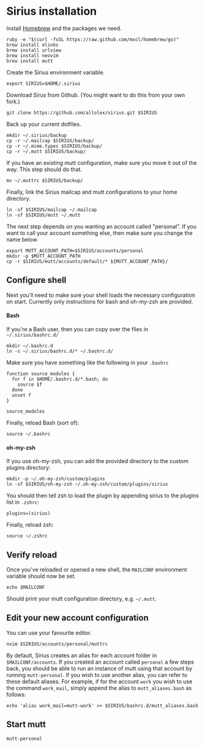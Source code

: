 # Sirius installation


Install [Homebrew](http://mxcl.github.com/homebrew/) and the packages we need.

    ruby -e "$(curl -fsSL https://raw.github.com/mxcl/homebrew/go)"
    brew install elinks
    brew install urlview
    brew install neovim
    brew install mutt


Create the Sirius environment variable.

    export SIRIUS=$HOME/.sirius


Download Sirus from Github. (You might want to do this from your own fork.)

    git clone https://github.com/allolex/sirius.git $SIRIUS


Back up your current dotfiles.

    mkdir ~/.sirius/backup
    cp -r ~/.mailcap $SIRIUS/backup/
    cp -r ~/.mime.types $SIRIUS/backup/
    cp -r ~/.mutt $SIRIUS/backup/

If you have an existing mutt configuration, make sure you move it out of the way. This step should do that.

    mv ~/.muttrc $SIRIUS/backup/
    
Finally, link the Sirius mailcap and mutt configurations to your home directory.

    ln -sf $SIRIUS/mailcap ~/.mailcap
    ln -sf $SIRIUS/mutt ~/.mutt
    
    
The next step depends on you wanting an account called "personal". If you want to call your account something else, then make sure you change the name below.

    export MUTT_ACCOUNT_PATH=$SIRIUS/accounts/personal
    mkdir -p $MUTT_ACCOUNT_PATH
    cp -r $SIRIUS/mutt/accounts/default/* ${MUTT_ACCOUNT_PATH}/



## Configure shell

Next you'll need to make sure your shell loads the necessary configuration on start. Currently only instructions for bash and oh-my-zsh are provided.

#### Bash

If you're a Bash user, then you can copy over the files in `~/.sirius/bashrc.d/`

    mkdir ~/.bashrc.d
    ln -s ~/.sirius/bashrc.d/* ~/.bashrc.d/


Make sure you have something like the following in your `.bashrc`

    function source_modules {
      for f in $HOME/.bashrc.d/*.bash; do
        source $f
      done
      unset f
    }

    source_modules
    
Finally, reload Bash (sort of):

    source ~/.bashrc

#### oh-my-zsh

If you use oh-my-zsh, you can add the provided directory to the custom plugins directory:

    mkdir -p ~/.oh-my-zsh/custom/plugins
    ln -sf $SIRIUS/oh-my-zsh ~/.oh-my-zsh/custom/plugins/sirius

You should then tell zsh to load the plugin by appending sirius to the plugins list in `.zshrc`:

    plugins=(sirius)

Finally, reload zsh:

    source ~/.zshrc


## Verify reload

Once you've reloaded or opened a new shell, the `MAILCONF` environment variable should now be set.

    echo $MAILCONF

Should print your mutt configuration directory, e.g. `~/.mutt`.


## Edit your new account configuration


You can use your favourite editor.

    nvim $SIRIUS/accounts/personal/muttrc

By default, Sirius creates an alias for each account folder in `$MAILCONF/accounts`.
If you created an account called `personal` a few steps back, you should be able to run an instance of mutt using that account by running `mutt-personal`.
If you wish to use another alias, you can refer to these default aliases.
For example, if for the account `work` you wish to use the command `work_mail`, simply append the alias to `mutt_aliases.bash` as follows:

    echo 'alias work_mail=mutt-work' >> $SIRIUS/bashrc.d/mutt_aliases.bash

## Start mutt

    mutt-personal
